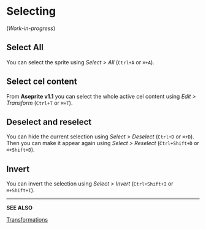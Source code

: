 # Selecting

(*Work-in-progress*)

## Select All

You can select the sprite using *Select > All*
(`Ctrl+A` or `⌘+A`).

## Select cel content

From **Aseprite v1.1** you can select the whole active cel content
using *Edit > Transform* (`Ctrl+T` or `⌘+T`).

## Deselect and reselect

You can hide the current selection using *Select > Deselect*
(`Ctrl+D` or `⌘+D`). Then you can make it appear again using
*Select > Reselect* (`Ctrl+Shift+D` or `⌘+Shift+D`).

## Invert

You can invert the selection using
*Select > Invert* (`Ctrl+Shift+I` or `⌘+Shift+I`).

---

**SEE ALSO**

[Transformations](transformations.md)
